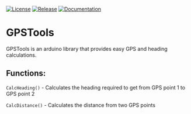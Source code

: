[![License](https://badgen.net/github/license/open-source-autonomous-boat/GPSTools)](https://github.com/Open-Source-Autonomous-Boat/GPSTools/blob/main/LICENSE.md)
[![Release](https://badgen.net/github/release/open-source-autonomous-boat/GPSTools/stable)](https://github.com/Open-Source-Autonomous-Boat/GPSTools/releases)
[![Documentation](https://badgen.net/badge/icon/Documentation?icon=github&label)](https://docs.osab.xyz/libraries/gpstools/)

# GPSTools

GPSTools is an arduino library that provides easy GPS and heading calculations.

## Functions:

`CalcHeading()` - Calculates the heading required to get from GPS point 1 to GPS point 2

`CalcDistance()` - Calculates the distance from two GPS points
